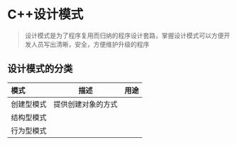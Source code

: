 # C++设计模式

> 设计模式是为了程序复用而归纳的程序设计套路，掌握设计模式可以方便开发人员写出清晰，安全，方便维护升级的程序

## 设计模式的分类

| 模式       | 描述               |用途	|
| :--------- | ------------------ |------|
| 创建型模式 | 提供创建对象的方式 ||
|结构型模式|||
|行为型模式|||

